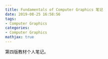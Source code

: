 ```yaml
---
title: Fundamentals of Computer Graphics 笔记
date: 2019-08-25 16:58:56
tags:
- Computer Graphics
categories:
- Computer Graphics
mathjax: true
---
```


第四版教材个人笔记。
